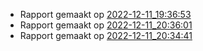 * Rapport gemaakt op [2022-12-11_19:36:53](rapport/2022-12-11_19-36-53.md) 
* Rapport gemaakt op [2022-12-11_20:36:01](rapport/2022-12-11_20-36-01.md) 
* Rapport gemaakt op [2022-12-11_20:34:41](rapport/2022-12-11_20-34-41.md) 




